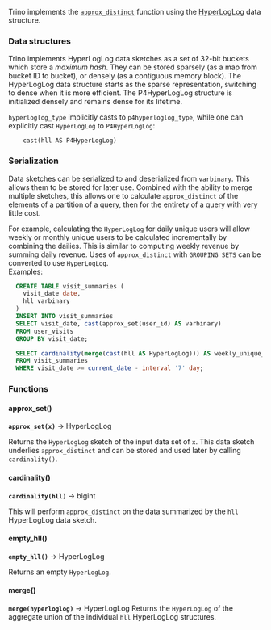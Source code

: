 Trino implements the [`approx_distinct`](https://docs.dune.com/query-engine/Functions-and-operators/aggregate#approximate-aggregate-functions) function using the [HyperLogLog](https://en.wikipedia.org/wiki/HyperLogLog) data structure.

### Data structures

Trino implements HyperLogLog data sketches as a set of 32-bit buckets which store a *maximum hash*. They can be stored sparsely (as a map from bucket ID to bucket), or densely (as a contiguous memory block). The HyperLogLog data structure starts as the sparse representation, switching to dense when it is more efficient. The P4HyperLogLog structure is initialized densely and remains dense for its lifetime.

`hyperloglog_type` implicitly casts to `p4hyperloglog_type`, while one can explicitly cast `HyperLogLog` to `P4HyperLogLog`:

```text
    cast(hll AS P4HyperLogLog)
```

### Serialization

Data sketches can be serialized to and deserialized from `varbinary`. This allows them to be stored for later use. Combined with the ability to merge multiple sketches, this allows one to calculate `approx_distinct` of the elements of a partition of a query, then for the entirety of a query with very little cost.

For example, calculating the `HyperLogLog` for daily unique users will allow weekly or monthly unique users to be calculated incrementally by combining the dailies. This is similar to computing weekly revenue by summing daily revenue. Uses of `approx_distinct` with `GROUPING SETS` can be converted to use `HyperLogLog`.  
Examples:

```sql
  CREATE TABLE visit_summaries (  
    visit_date date,
    hll varbinary
  )
  INSERT INTO visit_summaries
  SELECT visit_date, cast(approx_set(user_id) AS varbinary)
  FROM user_visits
  GROUP BY visit_date;

  SELECT cardinality(merge(cast(hll AS HyperLogLog))) AS weekly_unique_users
  FROM visit_summaries
  WHERE visit_date >= current_date - interval '7' day;
```

### Functions

#### approx\_set()

**`approx_set(x)`** → HyperLogLog

Returns the `HyperLogLog` sketch of the input data set of `x`. This data sketch underlies `approx_distinct` and can be stored and used later by calling `cardinality()`.

#### cardinality()

**`cardinality(hll)`** → bigint

This will perform `approx_distinct` on the data summarized by the `hll` HyperLogLog data sketch.

#### empty\_hll()

**`empty_hll()`** → HyperLogLog

Returns an empty `HyperLogLog`.

#### merge()

**`merge(hyperloglog)`** → HyperLogLog Returns the `HyperLogLog` of the aggregate union of the individual `hll` HyperLogLog structures.